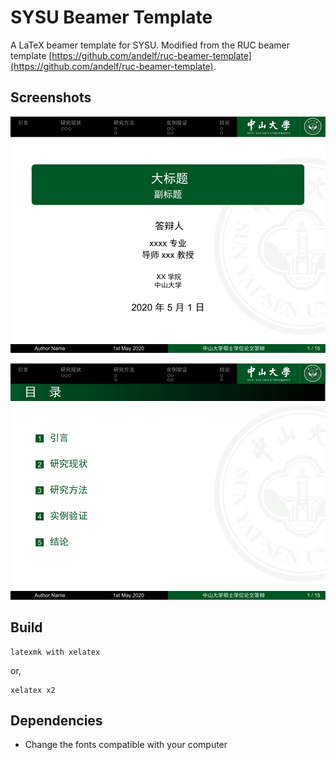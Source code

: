 # SYSU Beamer Template
A LaTeX beamer template for SYSU. Modified from the RUC beamer template [https://github.com/andelf/ruc-beamer-template](https://github.com/andelf/ruc-beamer-template).

## Screenshots

![](./screenshots/sysu-beamer-titlepage.png)

![](./screenshots/sysu-beamer-toc.png)

## Build

    latexmk with xelatex

or,

    xelatex x2

## Dependencies

* Change the fonts compatible with your computer
